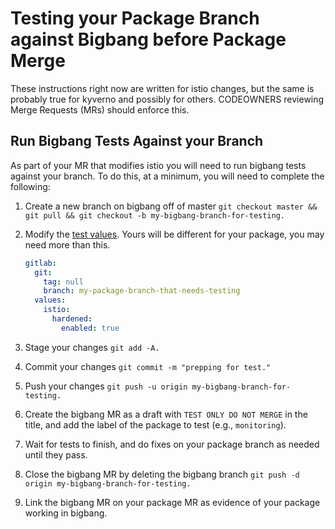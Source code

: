 # Testing your Package Branch against Bigbang before Package Merge

These instructions right now are written for istio changes, but the same is probably true for kyverno and possibly for others. CODEOWNERS reviewing Merge Requests (MRs) should enforce this.

## Run Bigbang Tests Against your Branch

As part of your MR that modifies istio you will need to run bigbang tests against your branch. To do this, at a minimum, you will need to complete the following:

1. Create a new branch on bigbang off of master `git checkout master && git pull && git checkout -b my-bigbang-branch-for-testing.`
1. Modify the [test values](https://repo1.dso.mil/big-bang/bigbang/-/blob/master/tests/test-values.yaml?ref_type=heads). Yours will be different for your package, you may need more than this.

    ```yaml
    gitlab:
      git:
        tag: null
        branch: my-package-branch-that-needs-testing
      values:
        istio:
          hardened:
            enabled: true
    ```

1. Stage your changes `git add -A.`
1. Commit your changes `git commit -m "prepping for test."`
1. Push your changes `git push -u origin my-bigbang-branch-for-testing.`
1. Create the bigbang MR as a draft with `TEST ONLY DO NOT MERGE` in the title, and add the label of the package to test (e.g., `monitoring`).
1. Wait for tests to finish, and do fixes on your package branch as needed until they pass.
1. Close the bigbang MR by deleting the bigbang branch `git push -d origin my-bigbang-branch-for-testing.`
1. Link the bigbang MR on your package MR as evidence of your package working in bigbang.
